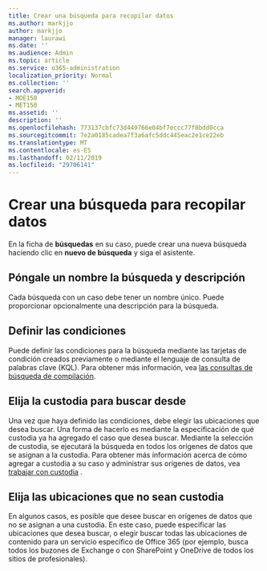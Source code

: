 ```yaml
---
title: Crear una búsqueda para recopilar datos
ms.author: markjjo
author: markjjo
manager: laurawi
ms.date: ''
ms.audience: Admin
ms.topic: article
ms.service: o365-administration
localization_priority: Normal
ms.collection: ''
search.appverid:
- MOE150
- MET150
ms.assetid: ''
description: ''
ms.openlocfilehash: 773137cbfc73d449766e04bf7eccc77f8bdd0cca
ms.sourcegitcommit: 7e2a0185cadea7f3a6afc5ddc445eac2e1ce22eb
ms.translationtype: MT
ms.contentlocale: es-ES
ms.lasthandoff: 02/11/2019
ms.locfileid: "29706141"
---
```

# <a name="create-a-search-to-collect-data"></a>Crear una búsqueda para recopilar datos

En la ficha de **búsquedas** en su caso, puede crear una nueva búsqueda haciendo clic en **nuevo de búsqueda** y siga el asistente.

## <a name="name-your-search-and-give-description"></a>Póngale un nombre la búsqueda y descripción

Cada búsqueda con un caso debe tener un nombre único. Puede proporcionar opcionalmente una descripción para la búsqueda. 

## <a name="define-your-conditions"></a>Definir las condiciones

Puede definir las condiciones para la búsqueda mediante las tarjetas de condición creados previamente o mediante el lenguaje de consulta de palabras clave (KQL). Para obtener más información, vea [las consultas de búsqueda de compilación](building-search-queries.md).

## <a name="choose-the-custodians-to-search-from"></a>Elija la custodia para buscar desde

Una vez que haya definido las condiciones, debe elegir las ubicaciones que desea buscar. Una forma de hacerlo es mediante la especificación de qué custodia ya ha agregado el caso que desea buscar. Mediante la selección de custodia, se ejecutará la búsqueda en todos los orígenes de datos que se asignan a la custodia. Para obtener más información acerca de cómo agregar a custodia a su caso y administrar sus orígenes de datos, vea [trabajar con custodia](managing-custodians.md) .

## <a name="choose-non-custodial-locations"></a>Elija las ubicaciones que no sean custodia

En algunos casos, es posible que desee buscar en orígenes de datos que no se asignan a una custodia. En este caso, puede especificar las ubicaciones que desea buscar, o elegir buscar todas las ubicaciones de contenido para un servicio específico de Office 365 (por ejemplo, busca todos los buzones de Exchange o con SharePoint y OneDrive de todos los sitios de profesionales).